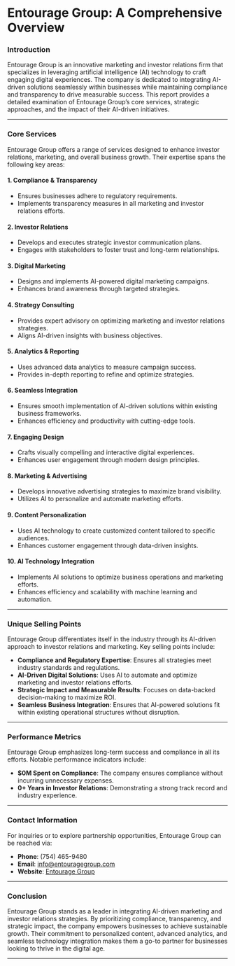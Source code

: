 # Entourage Group: A Comprehensive Overview 

### **Introduction**
Entourage Group is an innovative marketing and investor relations firm that specializes in leveraging artificial intelligence (AI) technology to craft engaging digital experiences. The company is dedicated to integrating AI-driven solutions seamlessly within businesses while maintaining compliance and transparency to drive measurable success. This report provides a detailed examination of Entourage Group’s core services, strategic approaches, and the impact of their AI-driven initiatives.

---

### **Core Services**
Entourage Group offers a range of services designed to enhance investor relations, marketing, and overall business growth. Their expertise spans the following key areas:

#### **1. Compliance & Transparency**
   - Ensures businesses adhere to regulatory requirements.
   - Implements transparency measures in all marketing and investor relations efforts.
   
#### **2. Investor Relations**
   - Develops and executes strategic investor communication plans.
   - Engages with stakeholders to foster trust and long-term relationships.

#### **3. Digital Marketing**
   - Designs and implements AI-powered digital marketing campaigns.
   - Enhances brand awareness through targeted strategies.
   
#### **4. Strategy Consulting**
   - Provides expert advisory on optimizing marketing and investor relations strategies.
   - Aligns AI-driven insights with business objectives.
   
#### **5. Analytics & Reporting**
   - Uses advanced data analytics to measure campaign success.
   - Provides in-depth reporting to refine and optimize strategies.

#### **6. Seamless Integration**
   - Ensures smooth implementation of AI-driven solutions within existing business frameworks.
   - Enhances efficiency and productivity with cutting-edge tools.

#### **7. Engaging Design**
   - Crafts visually compelling and interactive digital experiences.
   - Enhances user engagement through modern design principles.

#### **8. Marketing & Advertising**
   - Develops innovative advertising strategies to maximize brand visibility.
   - Utilizes AI to personalize and automate marketing efforts.

#### **9. Content Personalization**
   - Uses AI technology to create customized content tailored to specific audiences.
   - Enhances customer engagement through data-driven insights.

#### **10. AI Technology Integration**
   - Implements AI solutions to optimize business operations and marketing efforts.
   - Enhances efficiency and scalability with machine learning and automation.

---

### **Unique Selling Points**
Entourage Group differentiates itself in the industry through its AI-driven approach to investor relations and marketing. Key selling points include:

- **Compliance and Regulatory Expertise**: Ensures all strategies meet industry standards and regulations.
- **AI-Driven Digital Solutions**: Uses AI to automate and optimize marketing and investor relations efforts.
- **Strategic Impact and Measurable Results**: Focuses on data-backed decision-making to maximize ROI.
- **Seamless Business Integration**: Ensures that AI-powered solutions fit within existing operational structures without disruption.

---

### **Performance Metrics**
Entourage Group emphasizes long-term success and compliance in all its efforts. Notable performance indicators include:

- **$0M Spent on Compliance**: The company ensures compliance without incurring unnecessary expenses.
- **0+ Years in Investor Relations**: Demonstrating a strong track record and industry experience.

---

### **Contact Information**
For inquiries or to explore partnership opportunities, Entourage Group can be reached via:

- **Phone**: (754) 465-9480
- **Email**: info@entouragegroup.com
- **Website**: [Entourage Group](#)

---

### **Conclusion**
Entourage Group stands as a leader in integrating AI-driven marketing and investor relations strategies. By prioritizing compliance, transparency, and strategic impact, the company empowers businesses to achieve sustainable growth. Their commitment to personalized content, advanced analytics, and seamless technology integration makes them a go-to partner for businesses looking to thrive in the digital age.

---
